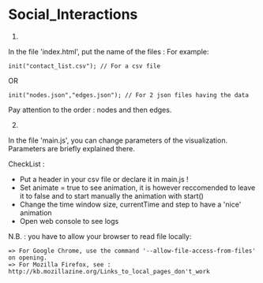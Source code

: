 Social_Interactions
===================

1.

In the file 'index.html', put the name of the files : 
For example:

    init("contact_list.csv"); // For a csv file
OR

    init("nodes.json","edges.json"); // For 2 json files having the data

Pay attention to the order : nodes and then edges.

2.

In the file 'main.js', you can change parameters of the visualization.
Parameters are briefly explained there.

CheckList :
- Put a header in your csv file or declare it in main.js !
- Set animate = true to see animation, it is however reccomended to leave it to false and to start manually the animation with start()
- Change the time window size, currentTime and step to have a 'nice' animation
- Open web console to see logs

N.B. : you have to allow your browser to read file locally:

    => For Google Chrome, use the command '--allow-file-access-from-files' on opening.
    => For Mozilla Firefox, see : http://kb.mozillazine.org/Links_to_local_pages_don't_work
